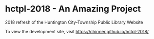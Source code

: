 # hctpl-2018 - An Amazing Project
2018 refresh of the Huntington City-Township Public Library Website

To view the development site, visit https://chirmer.github.io/hctpl-2018/
